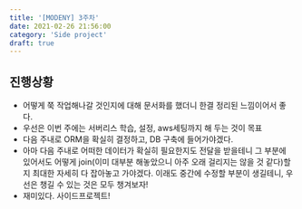 ```yaml
---
title: '[MODENY] 3주차'
date: 2021-02-26 21:56:00
category: 'Side project'
draft: true
---
```

## 진행상황
- 어떻게 쭉 작업해나갈 것인지에 대해 문서화를 했더니 한결 정리된 느낌이어서 좋다.
- 우선은 이번 주에는 서버리스 학습, 설정, aws세팅까지 해 두는 것이 목표
- 다음 주내로 ORM을 확실히 결정하고, DB 구축에 들어가야겠다.
- 아마 다음 주내로 어떠한 데이터가 확실히 필요한지도 전달을 받을테니 그 부분에 있어서도 어떻게 join(이미 대부분 해놓았으니 아주 오래 걸리지는 않을 것 같다)할지 최대한 자세히 다 잡아놓고 가야겠다. 이래도 중간에 수정할 부분이 생길테니, 우선은 챙길 수 있는 것은 모두 챙겨보자!
- 재미있다. 사이드프로젝트!